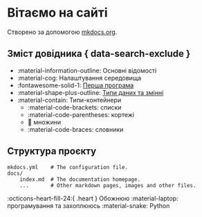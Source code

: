 # Вітаємо на сайті

Створено за допомогою [mkdocs.org](https://www.mkdocs.org).

## Зміст довідника { data-search-exclude }
* :material-information-outline: Основні відомості
* :material-cog: Налаштування середовища
* :fontawesome-solid-1: [Перша програма](lessons/1.md)
* :material-shape-plus-outline: [Типи даних та змінні](lessons/2.md)
* :material-contain: Типи-контейнери
    - :material-code-brackets: списки
    - :material-code-parentheses: кортежі
    - :unicorn: множини
    - :material-code-braces: словники

## Структура проєкту

    mkdocs.yml    # The configuration file.
    docs/
        index.md  # The documentation homepage.
        ...       # Other markdown pages, images and other files.

:octicons-heart-fill-24:{ .heart } Обожнюю :material-laptop: програмування та захоплююсь :material-snake: Python
